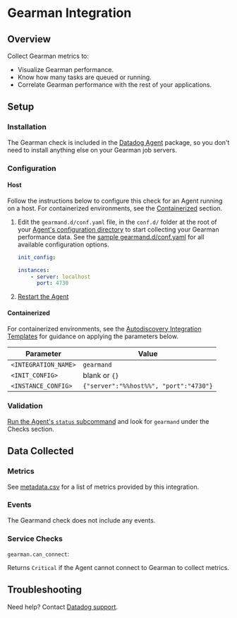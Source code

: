 # Gearman Integration

## Overview

Collect Gearman metrics to:

* Visualize Gearman performance.
* Know how many tasks are queued or running.
* Correlate Gearman performance with the rest of your applications.

## Setup

### Installation

The Gearman check is included in the [Datadog Agent][2] package, so you don't need to install anything else on your Gearman job servers.

### Configuration

#### Host

Follow the instructions below to configure this check for an Agent running on a host. For containerized environments, see the [Containerized](#containerized) section.

1. Edit the `gearmand.d/conf.yaml` file, in the `conf.d/` folder at the root of your [Agent's configuration directory][3] to start collecting your Gearman performance data.
    See the [sample gearmand.d/conf.yaml][4] for all available configuration options.
    ```yaml
    init_config:

    instances:
        - server: localhost
          port: 4730
    ```

2. [Restart the Agent][5]

#### Containerized

For containerized environments, see the [Autodiscovery Integration Templates][1] for guidance on applying the parameters below.

| Parameter            | Value                                                                               |
|----------------------|-------------------------------------------------------------------------------------|
| `<INTEGRATION_NAME>` | `gearmand`                                                                         |
| `<INIT_CONFIG>`      | blank or `{}`                                                                       |
| `<INSTANCE_CONFIG>`  | `{"server":"%%host%%", "port":"4730"}` |

### Validation

[Run the Agent's `status` subcommand][6] and look for `gearmand` under the Checks section.

## Data Collected
### Metrics

See [metadata.csv][7] for a list of metrics provided by this integration.

### Events
The Gearmand check does not include any events.

### Service Checks

`gearman.can_connect`:

Returns `Critical` if the Agent cannot connect to Gearman to collect metrics.

## Troubleshooting
Need help? Contact [Datadog support][8].

[1]: https://docs.datadoghq.com/agent/autodiscovery/integrations
[2]: https://app.datadoghq.com/account/settings#agent
[3]: https://docs.datadoghq.com/agent/guide/agent-configuration-files/?tab=agentv6#agent-configuration-directory
[4]: https://github.com/DataDog/integrations-core/blob/master/gearmand/datadog_checks/gearmand/data/conf.yaml.example
[5]: https://docs.datadoghq.com/agent/guide/agent-commands/?tab=agentv6#start-stop-and-restart-the-agent
[6]: https://docs.datadoghq.com/agent/guide/agent-commands/?tab=agentv6#agent-status-and-information
[7]: https://github.com/DataDog/integrations-core/blob/master/gearmand/metadata.csv
[8]: https://docs.datadoghq.com/help
